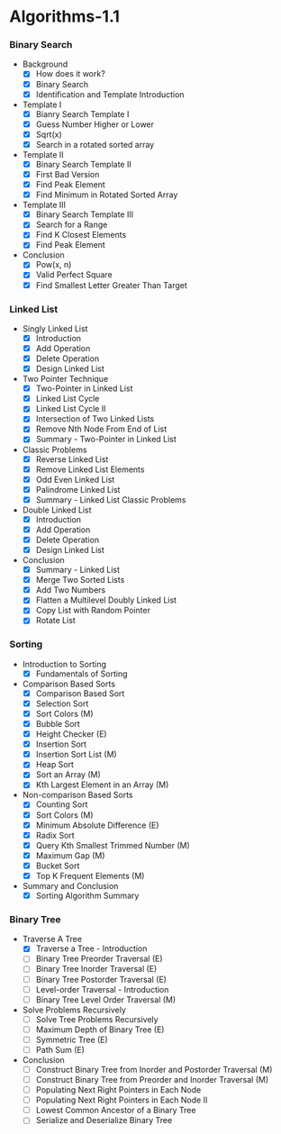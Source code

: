 # Algorithms-1.1

### Binary Search

* Background
    - [x] How does it work?
    - [x] Binary Search
    - [x] Identification and Template Introduction
    
* Template I
    - [x] Bianry Search Template I
    - [x] Guess Number Higher or Lower
    - [x] Sqrt(x)
    - [x] Search in a rotated sorted array

* Template II
    - [x] Binary Search Template II
    - [x] First Bad Version
    - [x] Find Peak Element
    - [x] Find Minimum in Rotated Sorted Array

* Template III
  - [x] Binary Search Template III
  - [x] Search for a Range
  - [x] Find K Closest Elements
  - [x] Find Peak Element

* Conclusion
  - [x] Pow(x, n)
  - [x] Valid Perfect Square
  - [x] Find Smallest Letter Greater Than Target

### Linked List

* Singly Linked List
  - [x] Introduction
  - [x] Add Operation
  - [x] Delete Operation
  - [x] Design Linked List

* Two Pointer Technique
  - [x] Two-Pointer in Linked List
  - [x] Linked List Cycle
  - [x] Linked List Cycle II
  - [x] Intersection of Two Linked Lists
  - [x] Remove Nth Node From End of List
  - [x] Summary - Two-Pointer in Linked List

* Classic Problems
  - [x] Reverse Linked List
  - [x] Remove Linked List Elements
  - [x] Odd Even Linked List
  - [x] Palindrome Linked List
  - [x] Summary - Linked List Classic Problems

* Double Linked List
  - [x] Introduction
  - [x] Add Operation
  - [x] Delete Operation
  - [x] Design Linked List

* Conclusion
  - [x] Summary - Linked List
  - [x] Merge Two Sorted Lists
  - [x] Add Two Numbers
  - [x] Flatten a Multilevel Doubly Linked List
  - [x] Copy List with Random Pointer
  - [x] Rotate List

### Sorting

* Introduction to Sorting
  - [x] Fundamentals of Sorting

* Comparison Based Sorts
  - [x] Comparison Based Sort
  - [x] Selection Sort 
  - [x] Sort Colors (M)
  - [x] Bubble Sort
  - [x] Height Checker (E)
  - [x] Insertion Sort
  - [x] Insertion Sort List (M)
  - [x] Heap Sort
  - [x] Sort an Array (M)
  - [x] Kth Largest Element in an Array (M)

* Non-comparison Based Sorts
  - [x] Counting Sort
  - [x] Sort Colors (M)
  - [x] Minimum Absolute Difference (E)
  - [x] Radix Sort
  - [x] Query Kth Smallest Trimmed Number (M)
  - [x] Maximum Gap (M)
  - [x] Bucket Sort 
  - [x] Top K Frequent Elements (M)

* Summary and Conclusion
  - [x] Sorting Algorithm Summary

### Binary Tree

* Traverse A Tree
  - [x] Traverse a Tree - Introduction
  - [ ] Binary Tree Preorder Traversal (E)
  - [ ] Binary Tree Inorder Traversal (E)
  - [ ] Binary Tree Postorder Traversal (E)
  - [ ] Level-order Traversal - Introduction
  - [ ] Binary Tree Level Order Traversal (M)

* Solve Problems Recursively
  - [ ] Solve Tree Problems Recursively
  - [ ] Maximum Depth of Binary Tree (E)
  - [ ] Symmetric Tree (E)
  - [ ] Path Sum (E)

* Conclusion
  - [ ] Construct Binary Tree from Inorder and Postorder Traversal (M)
  - [ ] Construct Binary Tree from Preorder and Inorder Traversal (M)
  - [ ] Populating Next Right Pointers in Each Node 
  - [ ] Populating Next Right Pointers in Each Node II
  - [ ] Lowest Common Ancestor of a Binary Tree
  - [ ] Serialize and Deserialize Binary Tree
